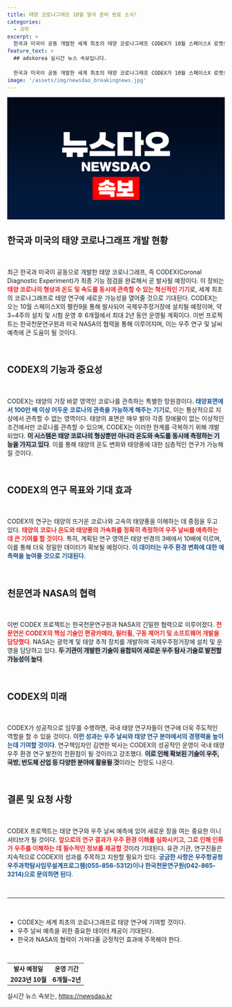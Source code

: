 ```yaml
---
title: 태양 코로나그래프 10월 발사 준비 완료 소식!
categories:
  - 과학
excerpt: >
  한국과 미국이 공동 개발한 세계 최초의 태양 코로나그래프 CODEX가 10월 스페이스X 로켓으로 발사됩니다. 이 혁신적인 기기는 태양 코로나의 온도와 속도를 동시에 측정해 우주 날씨 예측의 새로운 지평을 열 것으로 기대됩니다. 클릭해 CODEX의 미래를 만나보세요!
feature_text: >
  ## adskorea 실시간 뉴스 속보입니다.

  한국과 미국이 공동 개발한 세계 최초의 태양 코로나그래프 CODEX가 10월 스페이스X 로켓으로 발사됩니다. 이 혁신적인 기기는 태양 코로나의 온도와 속도를 동시에 측정해 우주 날씨 예측의 새로운 지평을 열 것으로 기대됩니다. 클릭해 CODEX의 미래를 만나보세요!
image: '/assets/img/newsdao_breakingnews.jpg'
---
```


<p><img src="/assets/img/newsdao_breakingnews.jpg" alt="adskorea 속보" /></p>

<h2 data-ke-size="size26">한국과 미국의 태양 코로나그래프 개발 현황</h2>

<p data-ke-size="size16">&nbsp;</p>

<p>최근 한국과 미국이 공동으로 개발한 태양 코로나그래프, 즉 CODEX(Coronal Diagnostic Experiment)가 최종 기능 점검을 완료해서 곧 발사될 예정이다. 이 장비는 <b><span style="color: #ee2323;">태양 코로나의 형상과 온도 및 속도를 동시에 관측할 수 있는 혁신적인 기기</span></b>로, 세계 최초의 코로나그래프로 태양 연구에 새로운 가능성을 열어줄 것으로 기대된다. CODEX는 오는 10월 스페이스X의 팰컨9을 통해 발사되어 국제우주정거장에 설치될 예정이며, 약 3~4주의 설치 및 시험 운영 후 6개월에서 최대 2년 동안 운영될 계획이다. 이번 프로젝트는 한국천문연구원과 미국 NASA의 협력을 통해 이루어지며, 이는 우주 연구 및 날씨 예측에 큰 도움이 될 것이다. </p>

<p data-ke-size="size16">&nbsp;</p>

<h2 data-ke-size="size26">CODEX의 기능과 중요성</h2>

<p data-ke-size="size16">&nbsp;</p>

<p>CODEX는 태양의 가장 바깥 영역인 코로나를 관측하는 특별한 망원경이다. <b><span style="color: #1a5490;">태양표면에서 100만 배 이상 어두운 코로나의 관측을 가능하게 해주는 기기</span></b>로, 이는 통상적으로 지상에서 관측할 수 없는 영역이다. 태양의 표면은 매우 밝아 각종 장애물이 없는 이상적인 조건에서만 코로나를 관측할 수 있으며, CODEX는 이러한 한계를 극복하기 위해 개발되었다. <b><span style="background-color: #21538527;">이 시스템은 태양 코로나의 형상뿐만 아니라 온도와 속도를 동시에 측정하는 기능을 가지고 있다</span></b>. 이를 통해 태양의 온도 변화와 태양풍에 대한 심층적인 연구가 가능해질 것이다.</p>

<p data-ke-size="size16">&nbsp;</p>

<h2 data-ke-size="size26">CODEX의 연구 목표와 기대 효과</h2>

<p data-ke-size="size16">&nbsp;</p>

<p>CODEX의 연구는 태양의 뜨거운 코로나와 고속의 태양풍을 이해하는 데 중점을 두고 있다. <b><span style="color: #ee2323;">태양의 코로나 온도와 태양풍의 가속화를 정확히 측정하여 우주 날씨를 예측하는 데 큰 기여를 할 것이다</span></b>. 특히, 계획된 연구 영역은 태양 반경의 3배에서 10배에 이르며, 이를 통해 더욱 정밀한 데이터가 확보될 예정이다. <b><span style="color: #1a5490;">이 데이터는 우주 환경 변화에 대한 예측력을 높여줄 것으로 기대된다</span></b>.</p>

<p data-ke-size="size16">&nbsp;</p>

<h2 data-ke-size="size26">천문연과 NASA의 협력</h2>

<p data-ke-size="size16">&nbsp;</p>

<p>이번 CODEX 프로젝트는 한국천문연구원과 NASA의 긴밀한 협력으로 이루어졌다. <b><span style="color: #ee2323;">천문연은 CODEX의 핵심 기술인 편광카메라, 필터휠, 구동 제어기 및 소프트웨어 개발을 담당했다</span></b>. NASA는 광학계 및 태양 추적 장치를 개발하며 국제우주정거장에 설치 및 운영을 담당하고 있다. <b><span style="background-color: #21538527;">두 기관이 개발한 기술이 융합되어 새로운 우주 탐사 기술로 발전할 가능성이 높다</span></b>.</p>

<p data-ke-size="size16">&nbsp;</p>

<h2 data-ke-size="size26">CODEX의 미래</h2>

<p data-ke-size="size16">&nbsp;</p>

<p>CODEX가 성공적으로 임무를 수행하면, 국내 태양 연구자들이 연구에 더욱 주도적인 역할을 할 수 있을 것이다. <b><span style="color: #1a5490;">이런 성과는 우주 날씨와 태양 연구 분야에서의 경쟁력을 높이는데 기여할 것이다</span></b>. 연구책임자인 김연한 박사는 CODEX의 성공적인 운영이 국내 태양 우주 환경 연구 발전의 전환점이 될 것이라고 강조했다. <b><span style="background-color: #21538527;">이로 인해 확보된 기술이 우주, 국방, 반도체 산업 등 다양한 분야에 활용될 것</span></b>이라는 전망도 나온다.</p>

<p data-ke-size="size16">&nbsp;</p>

<h2 data-ke-size="size26">결론 및 요청 사항</h2>

<p data-ke-size="size16">&nbsp;</p>

<p>CODEX 프로젝트는 태양 연구와 우주 날씨 예측에 있어 새로운 장을 여는 중요한 이니셔티브가 될 것이다. <b><span style="color: #ee2323;">앞으로의 연구 결과가 우주 환경 이해를 심화시키고, 그로 인해 인류가 우주를 이해하는 데 필수적인 정보를 제공할 것</span></b>이라 기대된다. 유관 기관, 연구진들은 지속적으로 CODEX의 성과를 주목하고 지원할 필요가 있다. <b><span style="color: #1a5490;">궁금한 사항은 우주항공청 우주과학탐사임무설계프로그램(055-856-5312)이나 한국천문연구원(042-865-3214)으로 문의하면 된다</span></b>.</p>

<p data-ke-size="size16">&nbsp;</p>

<hr>

<p data-ke-size="size16">&nbsp;</p>

<ul>
    <li>CODEX는 세계 최초의 코로나그래프로 태양 연구에 기여할 것이다.</li>
    <li>우주 날씨 예측을 위한 중요한 데이터 제공이 기대된다.</li>
    <li>한국과 NASA의 협력이 가져다줄 긍정적인 효과에 주목해야 한다.</li>
</ul>

<p data-ke-size="size16">&nbsp;</p>

<table>
    <tbody>
        <tr>
            <td style="text-align: center; height: 17px;"><b>발사 예정일</b></td>
            <td style="text-align: center; height: 17px;"><b>운영 기간</b></td>
        </tr>
        <tr>
            <td style="text-align: center; height: 17px;"><b>2023년 10월</b></td>
            <td style="text-align: center; height: 17px;"><b>6개월~2년</b></td>
        </tr>
    </tbody>
</table>
실시간 뉴스 속보는, <a href="https://newsdao.kr" rel="dofollow">https://newsdao.kr</a>


